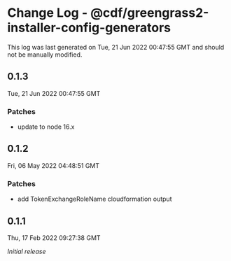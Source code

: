 # Change Log - @cdf/greengrass2-installer-config-generators

This log was last generated on Tue, 21 Jun 2022 00:47:55 GMT and should not be manually modified.

## 0.1.3
Tue, 21 Jun 2022 00:47:55 GMT

### Patches

- update to node 16.x

## 0.1.2
Fri, 06 May 2022 04:48:51 GMT

### Patches

- add TokenExchangeRoleName cloudformation output

## 0.1.1
Thu, 17 Feb 2022 09:27:38 GMT

_Initial release_

